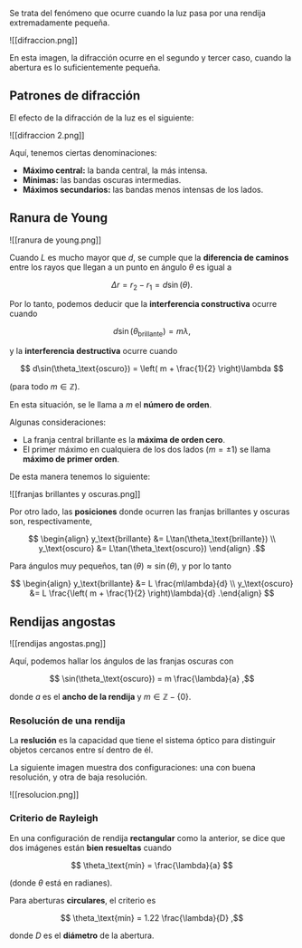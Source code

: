 Se trata del fenómeno que ocurre cuando la luz pasa por una rendija extremadamente pequeña.

![[difraccion.png]]

En esta imagen, la difracción ocurre en el segundo y tercer caso, cuando la abertura es lo suficientemente pequeña.

## Patrones de difracción

El efecto de la difracción de la luz es el siguiente:

![[difraccion 2.png]]

Aquí, tenemos ciertas denominaciones:

- **Máximo central:** la banda central, la más intensa.
- **Mínimas:** las bandas oscuras intermedias.
- **Máximos secundarios:** las bandas menos intensas de los lados.

## Ranura de Young

![[ranura de young.png]]

Cuando $L$ es mucho mayor que $d$, se cumple que la **diferencia de caminos** entre los rayos que llegan a un punto en ángulo $\theta$ es igual a

$$
\Delta r = r_2 - r_1 = d\sin(\theta)
.$$

Por lo tanto, podemos deducir que la **interferencia constructiva** ocurre cuando

$$
d\sin(\theta_\text{brillante}) = m\lambda
,$$

y la **interferencia destructiva** ocurre cuando

$$
d\sin(\theta_\text{oscuro}) = \left( m + \frac{1}{2} \right)\lambda
$$

(para todo $m \in \mathbb{Z}$).

En esta situación, se le llama a $m$ el **número de orden**.

Algunas consideraciones:

- La franja central brillante es la **máxima de orden cero**.
- El primer máximo en cualquiera de los dos lados ($m = \pm 1$) se llama **máximo de primer orden**.

De esta manera tenemos lo siguiente:

![[franjas brillantes y oscuras.png]]

Por otro lado, las **posiciones** donde ocurren las franjas brillantes y oscuras son, respectivamente,

$$
\begin{align}
y_\text{brillante} &= L\tan(\theta_\text{brillante}) \\
y_\text{oscuro} &= L\tan(\theta_\text{oscuro})
\end{align}
.$$

Para ángulos muy pequeños, $\tan(\theta) \approx \sin(\theta)$, y por lo tanto

$$
\begin{align}
y_\text{brillante} &= L \frac{m\lambda}{d} \\
y_\text{oscuro} &= L \frac{\left( m + \frac{1}{2} \right)\lambda}{d}
.\end{align}
$$

## Rendijas angostas

![[rendijas angostas.png]]

Aquí, podemos hallar los ángulos de las franjas oscuras con

$$
\sin(\theta_\text{oscuro}) = m \frac{\lambda}{a}
,$$

donde $a$ es el **ancho de la rendija** y $m \in \mathbb{Z} - \left\{ 0 \right\}$.

### Resolución de una rendija

La **reslución** es la capacidad que tiene el sistema óptico para distinguir objetos cercanos entre sí dentro de él.

La siguiente imagen muestra dos configuraciones: una con buena resolución, y otra de baja resolución.

![[resolucion.png]]

### Criterio de Rayleigh

En una configuración de rendija **rectangular** como la anterior, se dice que dos imágenes están **bien resueltas** cuando

$$
\theta_\text{mín} = \frac{\lambda}{a}
$$

(donde $\theta$ está en radianes).

Para aberturas **circulares**, el criterio es

$$
\theta_\text{mín} = 1.22 \frac{\lambda}{D}
,$$

donde $D$ es el **diámetro** de la abertura.
